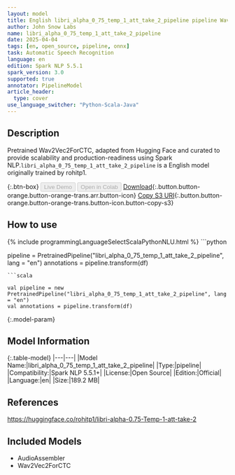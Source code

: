 ```yaml
---
layout: model
title: English libri_alpha_0_75_temp_1_att_take_2_pipeline pipeline Wav2Vec2ForCTC from rohitp1
author: John Snow Labs
name: libri_alpha_0_75_temp_1_att_take_2_pipeline
date: 2025-04-04
tags: [en, open_source, pipeline, onnx]
task: Automatic Speech Recognition
language: en
edition: Spark NLP 5.5.1
spark_version: 3.0
supported: true
annotator: PipelineModel
article_header:
  type: cover
use_language_switcher: "Python-Scala-Java"
---
```


## Description

Pretrained Wav2Vec2ForCTC, adapted from Hugging Face and curated to provide scalability and production-readiness using Spark NLP.`libri_alpha_0_75_temp_1_att_take_2_pipeline` is a English model originally trained by rohitp1.

{:.btn-box}
<button class="button button-orange" disabled>Live Demo</button>
<button class="button button-orange" disabled>Open in Colab</button>
[Download](https://s3.amazonaws.com/auxdata.johnsnowlabs.com/public/models/libri_alpha_0_75_temp_1_att_take_2_pipeline_en_5.5.1_3.0_1743763584348.zip){:.button.button-orange.button-orange-trans.arr.button-icon}
[Copy S3 URI](s3://auxdata.johnsnowlabs.com/public/models/libri_alpha_0_75_temp_1_att_take_2_pipeline_en_5.5.1_3.0_1743763584348.zip){:.button.button-orange.button-orange-trans.button-icon.button-copy-s3}

## How to use



<div class="tabs-box" markdown="1">
{% include programmingLanguageSelectScalaPythonNLU.html %}
```python

pipeline = PretrainedPipeline("libri_alpha_0_75_temp_1_att_take_2_pipeline", lang = "en")
annotations =  pipeline.transform(df)   

```
```scala

val pipeline = new PretrainedPipeline("libri_alpha_0_75_temp_1_att_take_2_pipeline", lang = "en")
val annotations = pipeline.transform(df)

```
</div>

{:.model-param}
## Model Information

{:.table-model}
|---|---|
|Model Name:|libri_alpha_0_75_temp_1_att_take_2_pipeline|
|Type:|pipeline|
|Compatibility:|Spark NLP 5.5.1+|
|License:|Open Source|
|Edition:|Official|
|Language:|en|
|Size:|189.2 MB|

## References

https://huggingface.co/rohitp1/libri-alpha-0.75-Temp-1-att-take-2

## Included Models

- AudioAssembler
- Wav2Vec2ForCTC